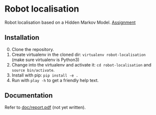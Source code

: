 # Robot localisation
Robot localisation based on a Hidden Markov Model.
[Assignment](http://cs.lth.se/eda132-applied-artificial-intelligence/programming-assignments/probabilistic-reasoning/)

## Installation
0. Clone the repository.
1. Create virtualenv in the cloned dir: `virtualenv robot-localisation` (make sure virtualenv is Python3)
2. Change into the virtualenv and activate it: `cd robot-localisation` and `source bin/activate`.
3. Install with pip: `pip install -e .`
4. Run with `play -h` to get a friendly help text.

## Documentation
Refer to [doc/report.pdf](./doc/report.pdf) (not yet written).
